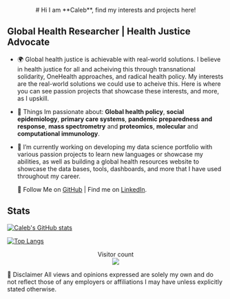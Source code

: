 
<p align="center">
# Hi I am **Caleb**, find my interests and projects here!


## Global Health Researcher | Health Justice Advocate 

- 🌍 Global health justice is achievable with real-world solutions. I believe in health justice for all and acheiving this through transnational solidarity, OneHealth approaches, and radical health policy. My interests are the real-world solutions we could use to acheive this. Here is where you can see passion projects that showcase these interests, and more, as I upskill. 

- 🌟 Things Im passionate about: **Global health policy**, **social epidemiology**, **primary care systems**, **pandemic preparedness and response**, **mass spectrometry** and **proteomics**, **molecular** and **computational immunology**.

- 🔭 I’m currently working on developing my data science portfolio with various passion projects to learn new languages or showcase my abilities, as well as building a global health resources website to showcase the data bases, tools, dashboards, and more that I have used throughout my career.


  🔗 Follow Me on [GitHub](https://github.com/calebridgwater) | Find me on [LinkedIn](https://www.linkedin.com/in/calebbridgwater/).



## Stats

[![Caleb's GitHub stats](https://github-readme-stats.vercel.app/api?username=calebridgwater&show_icons=true&theme=transparent)](https://github.com/calebridgwater/github-readme-stats)

[![Top Langs](https://github-readme-stats.vercel.app/api/top-langs/?username=calebridgwater&layout=compact)](https://github.com/calebridgwater/github-readme-stats)


</p>



<p align="center"> 
  Visitor count<br>
  <img src="https://profile-counter.glitch.me/calebridgwater/count.svg" />
</p>

📢 Disclaimer
All views and opinions expressed are solely my own and do not reflect those of any employers or affiliations I may have unless explicitly stated otherwise.
